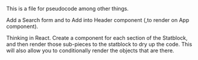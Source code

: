 This is a file for pseudocode among other things.

Add a Search form and to Add into Header component (,to render on App component).

Thinking in React. Create a component for each section of the Statblock, and then render those sub-pieces to the statblock to dry up the code. 
This will also allow you to conditionally render the objects that are there.
